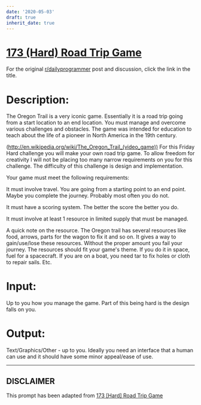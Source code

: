 ```yaml
---
date: '2020-05-03'
draft: true
inherit_date: true
---
```


# [173 (Hard) Road Trip Game](https://www.reddit.com/r/dailyprogrammer/comments/2ccipl/8012014_challenge_173_hard_road_trip_game/)

For the original [r/dailyprogrammer](https://www.reddit.com/r/dailyprogrammer/) post and discussion, click the link in the title.

# Description:
The Oregon Trail is a very iconic game. Essentially it is a road trip going from a start location to an end location. You must manage and overcome various challenges and obstacles. The game was intended for education to teach about the life of a pioneer in North America in the 19th century.

(http://en.wikipedia.org/wiki/The_Oregon_Trail_(video_game))
For this Friday Hard challenge you will make your own road trip game. To allow freedom for creativity I will not be placing too many narrow requirements on you for this challenge. The difficulty of this challenge is design and implementation.

Your game must meet the following requirements:

It must involve travel. You are going from a starting point to an end point. Maybe you complete the journey. Probably most often you do not.

It must have a scoring system. The better the score the better you do.

It must involve at least 1 resource in limited supply that must be managed.

A quick note on the resource. The Oregon trail has several resources like food, arrows, parts for the wagon to fix it and so on. It gives a way to gain/use/lose these resources. Without the proper amount you fail your journey. The resources should fit your game's theme. If you do it in space, fuel for a spacecraft. If you are on a boat, you need tar to fix holes or cloth to repair sails. Etc.

# Input:
Up to you how you manage the game. Part of this being hard is the design falls on you.

# Output:
Text/Graphics/Other - up to you. Ideally you need an interface that a human can use and it should have some minor appeal/ease of use.


----
## **DISCLAIMER**
This prompt has been adapted from [173 [Hard] Road Trip Game](https://www.reddit.com/r/dailyprogrammer/comments/2ccipl/8012014_challenge_173_hard_road_trip_game/
)
